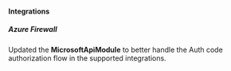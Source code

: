 
#### Integrations
##### Azure Firewall
Updated the **MicrosoftApiModule** to better handle the Auth code authorization flow in the supported integrations.